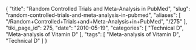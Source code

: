 {
    "title": "Random Controlled Trials and Meta-Analysis in PubMed",
    "slug": "random-controlled-trials-and-meta-analysis-in-pubmed",
    "aliases": [
        "/Random+Controlled+Trials+and+Meta-Analysis+in+PubMed",
        "/275"
    ],
    "tiki_page_id": 275,
    "date": "2010-05-19",
    "categories": [
        "Technical D",
        "Meta-analysis of Vitamin D"
    ],
    "tags": [
        "Meta-analysis of Vitamin D",
        "Technical D"
    ]
}